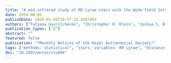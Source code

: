 ```yaml
---
title: "A mid-infrared study of RR Lyrae stars with the Wide-field Infrared Survey Explorer all-sky data release"
date: 2014-06-01
publishDate: 2020-01-09T19:57:15.244745Z
authors: ["Tatyana Gavrilchenko", "Christopher R. Klein", "Joshua S. Bloom", "Joseph W. Richards"]
publication_types: ["2"]
abstract: ""
featured: false
publication: "*Monthly Notices of the Royal Astronomical Society*"
tags: ["methods: statistical", "stars: variables: RR Lyrae", "distance scale", "infrared: stars", "Astrophysics - Solar and Stellar Astrophysics"]
doi: "10.1093/mnras/stu606"
---
```


